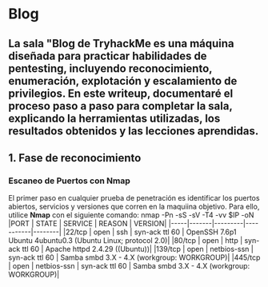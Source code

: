 # Blog 
La sala "Blog de TryhackMe es una máquina diseñada para practicar habilidades
de pentesting, incluyendo reconocimiento, enumeración, explotación y escalamiento de privilegios. En este 
writeup, documentaré el proceso paso a paso para completar la sala, explicando la herramientas utilizadas, 
los resultados obtenidos y las lecciones aprendidas. 
---
## 1. Fase de reconocimiento 
### Escaneo de Puertos con Nmap
El primer paso en cualquier prueba de penetración es identificar los puertos abiertos, servicios y versiones 
que corren en la maquiina objetivo. Para ello, utilice **Nmap** con el siguiente comando:
nmap -Pn -sS -sV -T4 -vv $IP -oN 
|PORT | STATE | SERVICE | REASON | VERSION|
|-----|-------|---------|-----------|--------|
|22/tcp |  open | ssh | syn-ack  ttl 60 | OpenSSH 7.6p1 Ubuntu 4ubuntu0.3 (Ubuntu Linux; protocol 2.0)|
|80/tcp | open | http | syn-ack  ttl 60 | Apache httpd 2.4.29 ((Ubuntu))|
|139/tcp | open | netbios-ssn | syn-ack ttl 60 | Samba smbd 3.X - 4.X (workgroup: WORKGROUP)|
|445/tcp | open | netbios-ssn | syn-ack ttl 60 | Samba smbd 3.X - 4.X (workgroup: WORKGROUP)|


